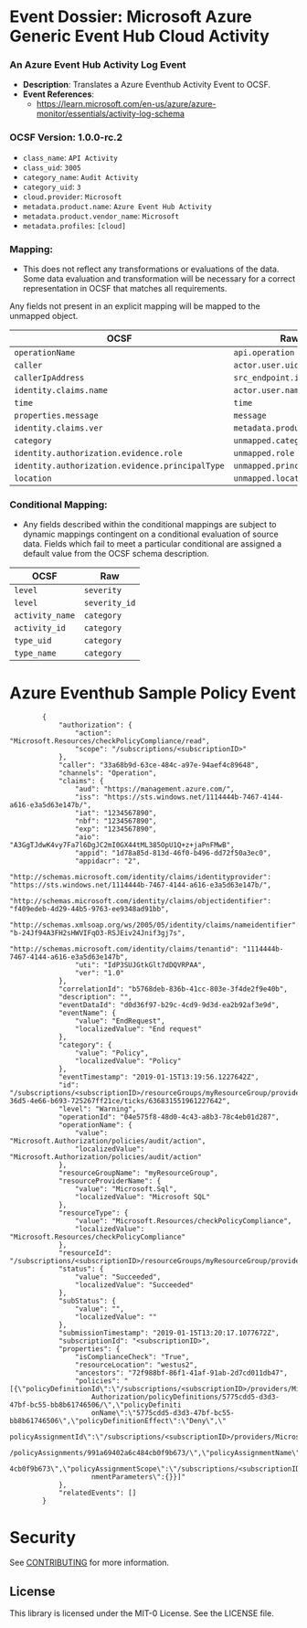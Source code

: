 # Event Dossier: Microsoft Azure Generic Event Hub Cloud Activity

### An Azure Event Hub Activity Log Event
- **Description**: Translates a Azure Eventhub Activity Event to OCSF.
- **Event References**:
  - https://learn.microsoft.com/en-us/azure/azure-monitor/essentials/activity-log-schema


### OCSF Version: 1.0.0-rc.2
  - `class_name`: `API Activity`
  - `class_uid`: `3005`
  - `category_name`: `Audit Activity`
  - `category_uid`: `3`
  - `cloud.provider`: `Microsoft`
  - `metadata.product.name`: `Azure Event Hub Activity`
  - `metadata.product.vendor_name`: `Microsoft`
  - `metadata.profiles`: `[cloud]`

 ### Mapping:
 - This does not reflect any transformations or evaluations of the data. Some data evaluation and transformation will be necessary for a correct representation in OCSF that matches all requirements.

Any fields not present in an explicit mapping will be mapped to the unmapped object. 

| OCSF                       | Raw             |
| -------------------------- | ----------------|
|`operationName`|`api.operation`|
|`caller`|`actor.user.uid`|
|`callerIpAddress`|`src_endpoint.ip`|
|`identity.claims.name`|`actor.user.name`|
|`time`|`time`|
|`properties.message`|`message`|
|`identity.claims.ver`|`metadata.product.version`|
|`category`|`unmapped.category`|
|`identity.authorization.evidence.role`|`unmapped.role`|
|`identity.authorization.evidence.principalType`|`unmapped.principalType`|
|`location`|`unmapped.location`|

 ### Conditional Mapping:
 - Any fields described within the conditional mappings are subject to dynamic mappings contingent on a conditional evaluation of source data. Fields which fail to meet a particular conditional are assigned a default value from the OCSF schema description.

| OCSF                       | Raw             |
| -------------------------- | ----------------|
|`level`|`severity`|
|`level`|`severity_id`|
|`activity_name`|`category`|
|`activity_id`|`category`|
|`type_uid`|`category`|
|`type_name`|`category`|

# Azure Eventhub Sample Policy Event

            {
                "authorization": {
                    "action": "Microsoft.Resources/checkPolicyCompliance/read",
                    "scope": "/subscriptions/<subscriptionID>"
                },
                "caller": "33a68b9d-63ce-484c-a97e-94aef4c89648",
                "channels": "Operation",
                "claims": {
                    "aud": "https://management.azure.com/",
                    "iss": "https://sts.windows.net/1114444b-7467-4144-a616-e3a5d63e147b/",
                    "iat": "1234567890",
                    "nbf": "1234567890",
                    "exp": "1234567890",
                    "aio": "A3GgTJdwK4vy7Fa7l6DgJC2mI0GX44tML385OpU1Q+z+jaPnFMwB",
                    "appid": "1d78a85d-813d-46f0-b496-dd72f50a3ec0",
                    "appidacr": "2",
                    "http://schemas.microsoft.com/identity/claims/identityprovider": "https://sts.windows.net/1114444b-7467-4144-a616-e3a5d63e147b/",
                    "http://schemas.microsoft.com/identity/claims/objectidentifier": "f409edeb-4d29-44b5-9763-ee9348ad91bb",
                    "http://schemas.xmlsoap.org/ws/2005/05/identity/claims/nameidentifier": "b-24Jf94A3FH2sHWVIFqO3-RSJEiv24Jnif3gj7s",
                    "http://schemas.microsoft.com/identity/claims/tenantid": "1114444b-7467-4144-a616-e3a5d63e147b",
                    "uti": "IdP3SUJGtkGlt7dDQVRPAA",
                    "ver": "1.0"
                },
                "correlationId": "b5768deb-836b-41cc-803e-3f4de2f9e40b",
                "description": "",
                "eventDataId": "d0d36f97-b29c-4cd9-9d3d-ea2b92af3e9d",
                "eventName": {
                    "value": "EndRequest",
                    "localizedValue": "End request"
                },
                "category": {
                    "value": "Policy",
                    "localizedValue": "Policy"
                },
                "eventTimestamp": "2019-01-15T13:19:56.1227642Z",
                "id": "/subscriptions/<subscriptionID>/resourceGroups/myResourceGroup/providers/Microsoft.Sql/servers/contososqlpolicy/events/13bbf75f-36d5-4e66-b693-725267ff21ce/ticks/636831551961227642",
                "level": "Warning",
                "operationId": "04e575f8-48d0-4c43-a8b3-78c4eb01d287",
                "operationName": {
                    "value": "Microsoft.Authorization/policies/audit/action",
                    "localizedValue": "Microsoft.Authorization/policies/audit/action"
                },
                "resourceGroupName": "myResourceGroup",
                "resourceProviderName": {
                    "value": "Microsoft.Sql",
                    "localizedValue": "Microsoft SQL"
                },
                "resourceType": {
                    "value": "Microsoft.Resources/checkPolicyCompliance",
                    "localizedValue": "Microsoft.Resources/checkPolicyCompliance"
                },
                "resourceId": "/subscriptions/<subscriptionID>/resourceGroups/myResourceGroup/providers/Microsoft.Sql/servers/contososqlpolicy",
                "status": {
                    "value": "Succeeded",
                    "localizedValue": "Succeeded"
                },
                "subStatus": {
                    "value": "",
                    "localizedValue": ""
                },
                "submissionTimestamp": "2019-01-15T13:20:17.1077672Z",
                "subscriptionId": "<subscriptionID>",
                "properties": {
                    "isComplianceCheck": "True",
                    "resourceLocation": "westus2",
                    "ancestors": "72f988bf-86f1-41af-91ab-2d7cd011db47",
                    "policies": "[{\"policyDefinitionId\":\"/subscriptions/<subscriptionID>/providers/Microsoft.
                        Authorization/policyDefinitions/5775cdd5-d3d3-47bf-bc55-bb8b61746506/\",\"policyDefiniti
                        onName\":\"5775cdd5-d3d3-47bf-bc55-bb8b61746506\",\"policyDefinitionEffect\":\"Deny\",\"
                        policyAssignmentId\":\"/subscriptions/<subscriptionID>/providers/Microsoft.Authorization
                        /policyAssignments/991a69402a6c484cb0f9b673/\",\"policyAssignmentName\":\"991a69402a6c48
                        4cb0f9b673\",\"policyAssignmentScope\":\"/subscriptions/<subscriptionID>\",\"policyAssig
                        nmentParameters\":{}}]"
                },
                "relatedEvents": []
            }

# Security

See [CONTRIBUTING](CONTRIBUTING.md#security-issue-notifications) for more information.

## License

This library is licensed under the MIT-0 License. See the LICENSE file.


